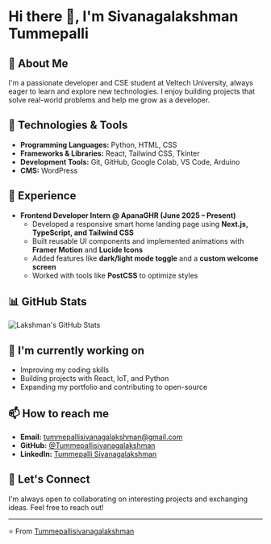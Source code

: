 # Hi there 👋, I'm Sivanagalakshman Tummepalli  

## 🚀 About Me  
I'm a passionate developer and CSE student at Veltech University, always eager to learn and explore new technologies. I enjoy building projects that solve real-world problems and help me grow as a developer.  

## 🔧 Technologies & Tools  
- **Programming Languages:** Python, HTML, CSS  
- **Frameworks & Libraries:** React, Tailwind CSS, Tkinter  
- **Development Tools:** Git, GitHub, Google Colab, VS Code, Arduino  
- **CMS:** WordPress  

## 💼 Experience  
- **Frontend Developer Intern @ ApanaGHR (June 2025 – Present)**  
  - Developed a responsive smart home landing page using **Next.js, TypeScript, and Tailwind CSS**  
  - Built reusable UI components and implemented animations with **Framer Motion** and **Lucide Icons**  
  - Added features like **dark/light mode toggle** and a **custom welcome screen**  
  - Worked with tools like **PostCSS** to optimize styles  

## 📊 GitHub Stats  
![Lakshman's GitHub Stats](https://github-readme-stats.vercel.app/api?username=Tummepallisivanagalakshman&show_icons=true&theme=radical)  

## 🌱 I'm currently working on  
- Improving my coding skills  
- Building projects with React, IoT, and Python  
- Expanding my portfolio and contributing to open-source  

## 📫 How to reach me  
- **Email:** tummepallisivanagalakshman@gmail.com  
- **GitHub:** [@Tummepallisivanagalakshman](https://github.com/Tummepallisivanagalakshman)  
- **LinkedIn:** [Tummepalli Sivanagalakshman](https://www.linkedin.com/in/tummepallisivanagalakshman-a3100224b/)  

## 🤝 Let's Connect  
I'm always open to collaborating on interesting projects and exchanging ideas. Feel free to reach out!  

---
⭐️ From [Tummepallisivanagalakshman](https://github.com/Tummepallisivanagalakshman)
